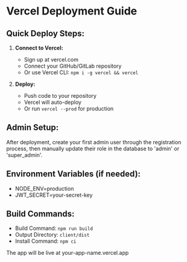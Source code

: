 # Vercel Deployment Guide

## Quick Deploy Steps:

1. **Connect to Vercel:**
   - Sign up at vercel.com
   - Connect your GitHub/GitLab repository
   - Or use Vercel CLI: `npm i -g vercel && vercel`

2. **Deploy:**
   - Push code to your repository 
   - Vercel will auto-deploy
   - Or run `vercel --prod` for production

## Admin Setup:

After deployment, create your first admin user through the registration process, then manually update their role in the database to 'admin' or 'super_admin'.

## Environment Variables (if needed):
- NODE_ENV=production
- JWT_SECRET=your-secret-key

## Build Commands:
- Build Command: `npm run build`
- Output Directory: `client/dist`
- Install Command: `npm ci`

The app will be live at your-app-name.vercel.app
